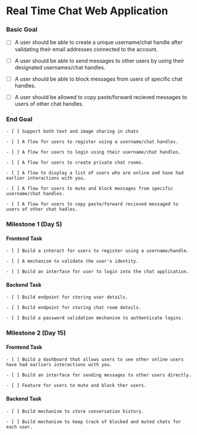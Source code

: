 # Real Time Chat Web Application

### Basic Goal

- [ ] A user should be able to create a unique username/chat handle after validating their email addresses connected to the account.

- [ ] A user should be able to send messages to other users by using their designated usernames/chat handles.

- [ ] A user should be able to block messages from users of specific chat handles.

- [ ] A user should be allowed to copy paste/forward recieved messages to users of other chat handles.

### End Goal

    - [ ] Support both text and image sharing in chats

    - [ ] A flow for users to register using a username/chat handles.

    - [ ] A flow for users to login using their username/chat handles.

    - [ ] A flow for users to create private chat rooms.

    - [ ] A flow to display a list of users who are online and have had earlier interactions with you.

    - [ ] A flow for users to mute and block messages from specific username/chat handles.

    - [ ] A flow for users to copy paste/forward recieved messaged to users of other chat hadles.


### Milestone 1 (Day 5)

#### Frontend Task

    - [ ] Build a interact for users to register using a username/handle.

    - [ ] A mechanism to validate the user's identity.

    - [ ] Build an interface for user to login into the chat application.
        
#### Backend Task

    - [ ] Build endpoint for storing user details.

    - [ ] Build endpoint for storing chat room details.

    - [ ] Build a password validation mechanism to authenticate logins.

### Milestone 2 (Day 15)

#### Frontend Task

    - [ ] Build a dashboard that allows users to see other online users have had earliers interactions with you.

    - [ ] Build an interface for sending messages to other users directly.

    - [ ] Feature for users to mute and block ther users.

#### Backend Task

    - [ ] Build mechanism to store conversation history.

    - [ ] Build mechanism to keep track of blocked and muted chats for each user.

